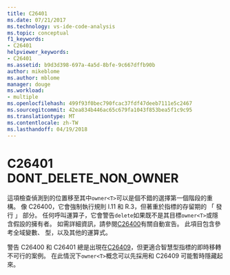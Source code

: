 ```yaml
---
title: C26401
ms.date: 07/21/2017
ms.technology: vs-ide-code-analysis
ms.topic: conceptual
f1_keywords:
- C26401
helpviewer_keywords:
- C26401
ms.assetid: b9d3d398-697a-4a5d-8bfe-9c667dffb90b
author: mikeblome
ms.author: mblome
manager: douge
ms.workload:
- multiple
ms.openlocfilehash: 499f93f0bec790fcac37fdf47deeb7111e5c2467
ms.sourcegitcommit: 42ea834b446ac65c679fa1043f853bea5f1c9c95
ms.translationtype: MT
ms.contentlocale: zh-TW
ms.lasthandoff: 04/19/2018
---
```

# <a name="c26401-dontdeletenonowner"></a>C26401 DONT_DELETE_NON_OWNER
這項檢查偵測到的位置移至其中`owner<T>`可以是個不錯的選擇第一個階段的重構。 像 C26400，它會強制執行規則 I.11 和 R.3，但著重於指標的存留期的 「 發行 」 部分。 任何呼叫運算子，它會警告`delete`如果既不是其目標`owner<T>`或隱含假設的擁有者。 如需詳細資訊，請參閱[C26400](c26400.md)有關自動宣告。 此項目包含參考全域變數、 型，以及其他的運算式。


警告 C26400 和 C26401 總是出現在[C26409](c26409.md)，但更適合智慧型指標的即時移轉不可行的案例。 在此情況下`owner<T>`概念可以先採用和 C26409 可能暫時隱藏起來。

